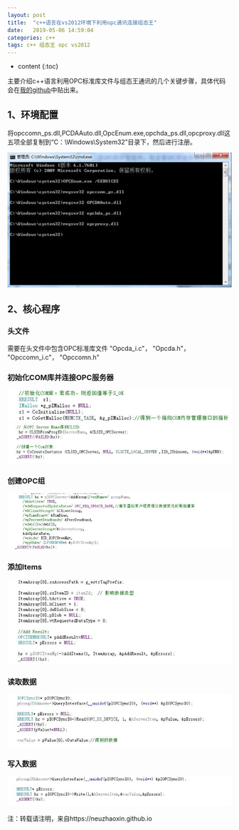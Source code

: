 ```yaml
---
layout: post
title:  "c++语言在vs2012环境下利用opc通讯连接组态王"
date:   2019-05-06 14:59:04
categories: c++
tags: c++ 组态王 opc vs2012
---
```


* content
{:toc}

主要介绍c++语言利用OPC标准库文件与组态王通讯的几个关键步骤，具体代码会在[我的github](https://github.com/neuzhaoxin/c-plus-opc-communication)中贴出来。





## 1、环境配置
将opccomn_ps.dll,PCDAAuto.dll,OpcEnum.exe,opchda_ps.dll,opcproxy.dll这五项全部复制到“C：\Windows\System32”目录下，然后进行注册。

![JPG](pictures/2019-05-06-c++-kingview-opc-communication/20190506151245.jpg)

## 2、核心程序

### 头文件

需要在头文件中包含OPC标准库文件
"Opcda_i.c"，
"Opcda.h"，
"Opccomn_i.c"，
"Opccomn.h"

### 初始化COM库并连接OPC服务器

![JPG](pictures/2019-05-06-c++-kingview-opc-communication/com.jpg)
![JPG](pictures/2019-05-06-c++-kingview-opc-communication/opcserver.jpg)

### 创建OPC组

![JPG](pictures/2019-05-06-c++-kingview-opc-communication/group.jpg)

### 添加Items

![JPG](pictures/2019-05-06-c++-kingview-opc-communication/items.jpg)

### 读取数据
![JPG](pictures/2019-05-06-c++-kingview-opc-communication/read.jpg)

### 写入数据
![JPG](pictures/2019-05-06-c++-kingview-opc-communication/write.jpg)




注：转载请注明，来自https://neuzhaoxin.github.io